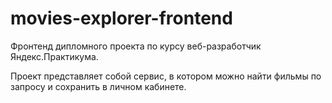 # movies-explorer-frontend
Фронтенд дипломного проекта по курсу веб-разработчик Яндекс.Практикума.

Проект представляет собой сервис, в котором можно найти фильмы по запросу и сохранить в личном кабинете.